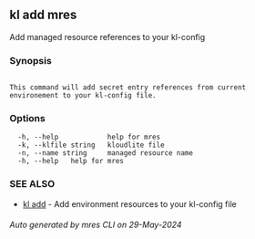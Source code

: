 ## kl add mres

Add managed resource references to your kl-config

### Synopsis

```

This command will add secret entry references from current environement to your kl-config file.

```

### Options

```
  -h, --help            help for mres
  -k, --klfile string   kloudlite file
  -n, --name string     managed resource name
  -h, --help   help for mres
```

### SEE ALSO

* [kl add](kl_add.md)  - Add environment resources to your kl-config file

###### Auto generated by mres CLI on 29-May-2024
